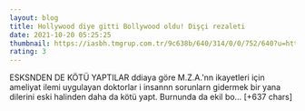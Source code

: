 ```yaml
--- 
layout: blog
title: Hollywood diye gitti Bollywood oldu! Dişçi rezaleti
date: 2021-10-20 05:25:25
thumbnail: https://iasbh.tmgrup.com.tr/9c638b/640/314/0/0/752/640?u=https://isbh.tmgrup.com.tr/sbh/2021/10/20/hollywood-diye-gitti-bollywood-oldu-disci-rezaleti-1634707516192.jpg&bg=1
rating: 3
---
```

ESKSNDEN DE KÖTÜ YAPTILAR
ddiaya göre M.Z.A.'nn ikayetleri için ameliyat ilemi uygulayan doktorlar i insannn sorunlarn gidermek bir yana dilerini eski halinden daha da kötü yapt. Burnunda da ekil bo… [+637 chars]